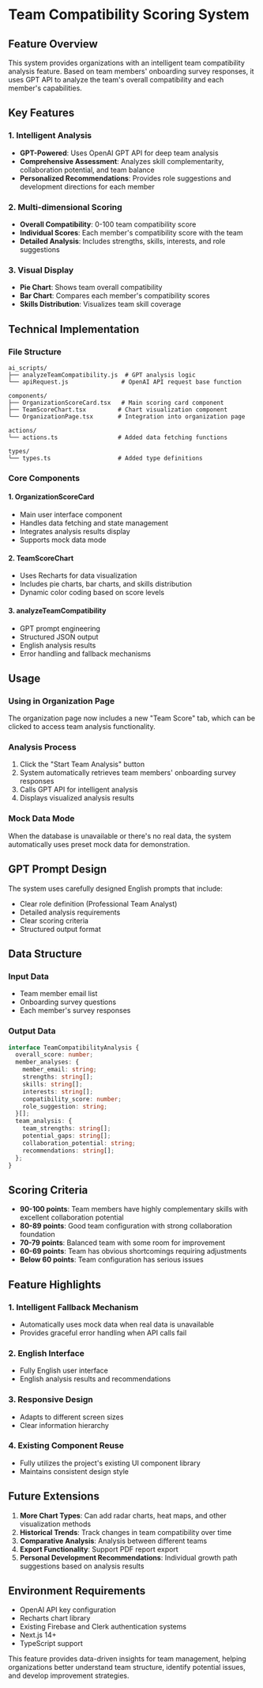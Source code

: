 # Team Compatibility Scoring System

## Feature Overview

This system provides organizations with an intelligent team compatibility analysis feature. Based on team members' onboarding survey responses, it uses GPT API to analyze the team's overall compatibility and each member's capabilities.

## Key Features

### 1. Intelligent Analysis
- **GPT-Powered**: Uses OpenAI GPT API for deep team analysis
- **Comprehensive Assessment**: Analyzes skill complementarity, collaboration potential, and team balance
- **Personalized Recommendations**: Provides role suggestions and development directions for each member

### 2. Multi-dimensional Scoring
- **Overall Compatibility**: 0-100 team compatibility score
- **Individual Scores**: Each member's compatibility score with the team
- **Detailed Analysis**: Includes strengths, skills, interests, and role suggestions

### 3. Visual Display
- **Pie Chart**: Shows team overall compatibility
- **Bar Chart**: Compares each member's compatibility scores
- **Skills Distribution**: Visualizes team skill coverage

## Technical Implementation

### File Structure
```
ai_scripts/
├── analyzeTeamCompatibility.js  # GPT analysis logic
└── apiRequest.js               # OpenAI API request base function

components/
├── OrganizationScoreCard.tsx   # Main scoring card component
├── TeamScoreChart.tsx         # Chart visualization component
└── OrganizationPage.tsx       # Integration into organization page

actions/
└── actions.ts                 # Added data fetching functions

types/
└── types.ts                   # Added type definitions
```

### Core Components

#### 1. OrganizationScoreCard
- Main user interface component
- Handles data fetching and state management
- Integrates analysis results display
- Supports mock data mode

#### 2. TeamScoreChart
- Uses Recharts for data visualization
- Includes pie charts, bar charts, and skills distribution
- Dynamic color coding based on score levels

#### 3. analyzeTeamCompatibility
- GPT prompt engineering
- Structured JSON output
- English analysis results
- Error handling and fallback mechanisms

## Usage

### Using in Organization Page
The organization page now includes a new "Team Score" tab, which can be clicked to access team analysis functionality.

### Analysis Process
1. Click the "Start Team Analysis" button
2. System automatically retrieves team members' onboarding survey responses
3. Calls GPT API for intelligent analysis
4. Displays visualized analysis results

### Mock Data Mode
When the database is unavailable or there's no real data, the system automatically uses preset mock data for demonstration.

## GPT Prompt Design

The system uses carefully designed English prompts that include:
- Clear role definition (Professional Team Analyst)
- Detailed analysis requirements
- Clear scoring criteria
- Structured output format

## Data Structure

### Input Data
- Team member email list
- Onboarding survey questions
- Each member's survey responses

### Output Data
```typescript
interface TeamCompatibilityAnalysis {
  overall_score: number;
  member_analyses: {
    member_email: string;
    strengths: string[];
    skills: string[];
    interests: string[];
    compatibility_score: number;
    role_suggestion: string;
  }[];
  team_analysis: {
    team_strengths: string[];
    potential_gaps: string[];
    collaboration_potential: string;
    recommendations: string[];
  };
}
```

## Scoring Criteria

- **90-100 points**: Team members have highly complementary skills with excellent collaboration potential
- **80-89 points**: Good team configuration with strong collaboration foundation
- **70-79 points**: Balanced team with some room for improvement
- **60-69 points**: Team has obvious shortcomings requiring adjustments
- **Below 60 points**: Team configuration has serious issues

## Feature Highlights

### 1. Intelligent Fallback Mechanism
- Automatically uses mock data when real data is unavailable
- Provides graceful error handling when API calls fail

### 2. English Interface
- Fully English user interface
- English analysis results and recommendations

### 3. Responsive Design
- Adapts to different screen sizes
- Clear information hierarchy

### 4. Existing Component Reuse
- Fully utilizes the project's existing UI component library
- Maintains consistent design style

## Future Extensions

1. **More Chart Types**: Can add radar charts, heat maps, and other visualization methods
2. **Historical Trends**: Track changes in team compatibility over time
3. **Comparative Analysis**: Analysis between different teams
4. **Export Functionality**: Support PDF report export
5. **Personal Development Recommendations**: Individual growth path suggestions based on analysis results

## Environment Requirements

- OpenAI API key configuration
- Recharts chart library
- Existing Firebase and Clerk authentication systems
- Next.js 14+
- TypeScript support

This feature provides data-driven insights for team management, helping organizations better understand team structure, identify potential issues, and develop improvement strategies. 